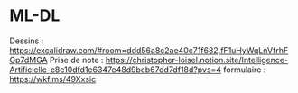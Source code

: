 # ML-DL

Dessins : https://excalidraw.com/#room=ddd56a8c2ae40c71f682,fF1uHyWqLnVfrhFGp7dMGA
Prise de note : https://christopher-loisel.notion.site/Intelligence-Artificielle-c8e10dfd1e6347e48d9bcb67dd7df18d?pvs=4
formulaire : https://wkf.ms/49Xxsic
